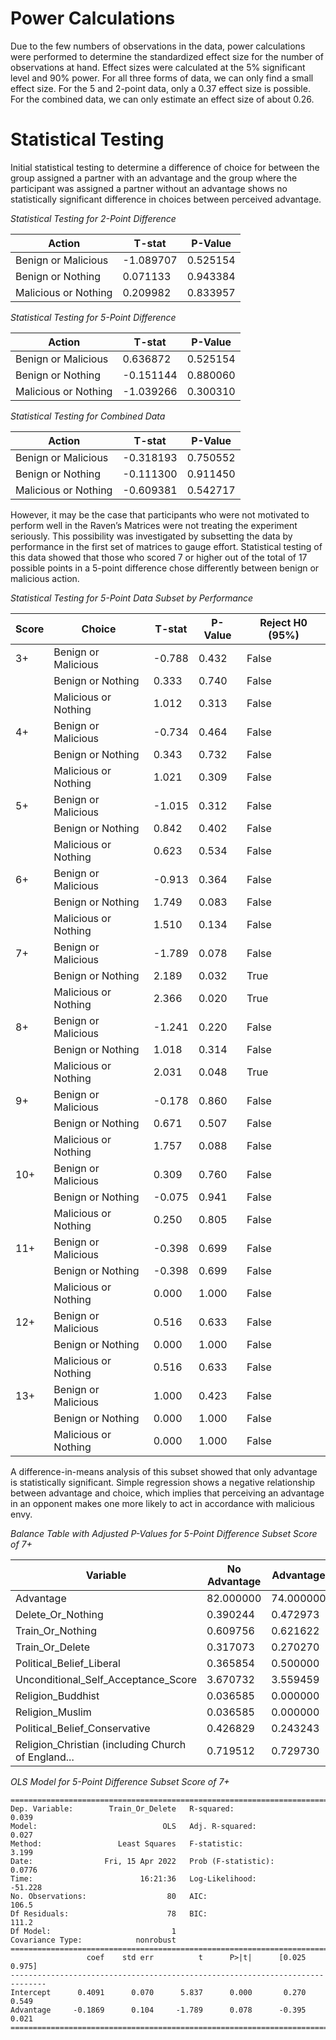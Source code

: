 # Power Calculations
Due to the few numbers of observations in the data, power calculations were performed to determine the standardized effect size for the number of observations at hand. Effect sizes were calculated at the 5% significant level and 90% power. For all three forms of data, we can only find a small effect size. 
For the 5 and 2-point data, only a 0.37 effect size is possible. For the combined data, we can only estimate an effect size of about 0.26.

# Statistical Testing
Initial statistical testing to determine a difference of choice for between the group assigned a partner with an advantage and the group where the participant was assigned a partner without an advantage shows no statistically significant difference in choices between perceived advantage.

*Statistical Testing for 2-Point Difference*

| Action                | T-stat    | P-Value  |
|-----------------------|-----------|----------|
| Benign or Malicious  | -1.089707 | 0.525154 |
| Benign or Nothing     | 0.071133  | 0.943384 |
| Malicious or Nothing  | 0.209982  | 0.833957 |

*Statistical Testing for 5-Point Difference*

| Action                | T-stat    | P-Value  |
|-----------------------|-----------|----------|
| Benign or Malicious  | 0.636872  | 0.525154 |
| Benign or Nothing     | -0.151144 | 0.880060 |
| Malicious or Nothing  | -1.039266 | 0.300310 |

*Statistical Testing for Combined Data*

| Action                | T-stat    | P-Value  |
|-----------------------|-----------|----------|
| Benign or Malicious  | -0.318193 | 0.750552 |
| Benign or Nothing     | -0.111300 | 0.911450 |
| Malicious or Nothing  | -0.609381 | 0.542717 |

However, it may be the case that participants who were not motivated to perform well in the Raven’s Matrices were not treating the experiment seriously. 
This possibility was investigated by subsetting the data by performance in the first set of matrices to gauge effort. 
Statistical testing of this data showed that those who scored 7 or higher out of the total of 17 possible points in a 5-point difference chose differently between benign or malicious action.

*Statistical Testing for 5-Point Data Subset by Performance*

| Score  | Choice               | T-stat | P-Value | Reject H0 (95%) |
|--------|----------------------|--------|---------|-----------------|
| 3+     | Benign or Malicious  | -0.788 | 0.432   | False           |
|        | Benign or Nothing    | 0.333  | 0.740   | False           |
|        | Malicious or Nothing | 1.012  | 0.313   | False           |
| 4+     | Benign or Malicious  | -0.734 | 0.464   | False           |
|        | Benign or Nothing    | 0.343  | 0.732   | False           |
|        | Malicious or Nothing | 1.021  | 0.309   | False           |
| 5+     | Benign or Malicious  | -1.015 | 0.312   | False           |
|        | Benign or Nothing    | 0.842  | 0.402   | False           |
|        | Malicious or Nothing | 0.623  | 0.534   | False           |
| 6+     | Benign or Malicious  | -0.913 | 0.364   | False           |
|        | Benign or Nothing    | 1.749  | 0.083   | False           |
|        | Malicious or Nothing | 1.510  | 0.134   | False           |
| 7+     | Benign or Malicious  | -1.789 | 0.078   | False           |
|        | Benign or Nothing    | 2.189  | 0.032   | True            |
|        | Malicious or Nothing | 2.366  | 0.020   | True            |
| 8+     | Benign or Malicious  | -1.241 | 0.220   | False           |
|        | Benign or Nothing    | 1.018  | 0.314   | False           |
|        | Malicious or Nothing | 2.031  | 0.048   | True            |
| 9+     | Benign or Malicious  | -0.178 | 0.860   | False           |
|        | Benign or Nothing    | 0.671  | 0.507   | False           |
|        | Malicious or Nothing | 1.757  | 0.088   | False           |
| 10+    | Benign or Malicious  | 0.309  | 0.760   | False           |
|        | Benign or Nothing    | -0.075 | 0.941   | False           |
|        | Malicious or Nothing | 0.250  | 0.805   | False           |
| 11+    | Benign or Malicious  | -0.398 | 0.699   | False           |
|        | Benign or Nothing    | -0.398 | 0.699   | False           |
|        | Malicious or Nothing | 0.000  | 1.000   | False           |
| 12+    | Benign or Malicious  | 0.516  | 0.633   | False           |
|        | Benign or Nothing    | 0.000  | 1.000   | False           |
|        | Malicious or Nothing | 0.516  | 0.633   | False           |
| 13+    | Benign or Malicious  | 1.000  | 0.423   | False           |
|        | Benign or Nothing    | 0.000  | 1.000   | False           |
|        | Malicious or Nothing | 0.000  | 1.000   | False           |

A difference-in-means analysis of this subset showed that only advantage is statistically significant. 
Simple regression shows a negative relationship between advantage and choice, which implies that perceiving an advantage in an opponent makes one more likely to act in accordance with malicious envy.

*Balance Table with Adjusted P-Values for 5-Point Difference Subset Score of 7+*

| Variable                                           | No Advantage | Advantage | p-value  | corrected p-value | reject H0 |
|----------------------------------------------------|--------------|-----------|----------|-------------------|-----------|
| Advantage                                          | 82.000000    | 74.000000 | 0.000000 | 0.000000          | True      |
| Delete_Or_Nothing                                  | 0.390244     | 0.472973  | 0.020489 | 0.420030          | False     |
| Train_Or_Nothing                                   | 0.609756     | 0.621622  | 0.031582 | 0.431624          | False     |
| Train_Or_Delete                                    | 0.317073     | 0.270270  | 0.077567 | 0.602084          | False     |
| Political_Belief_Liberal                           | 0.365854     | 0.500000  | 0.088110 | 0.602084          | False     |
| Unconditional_Self_Acceptance_Score                | 3.670732     | 3.559459  | 0.075579 | 0.602084          | False     |
| Religion_Buddhist                                  | 0.036585     | 0.000000  | 0.113068 | 0.662253          | False     |
| Religion_Muslim                                    | 0.036585     | 0.000000  | 0.199884 | 0.682936          | False     |
| Political_Belief_Conservative                      | 0.426829     | 0.243243  | 0.199884 | 0.682936          | False     |
| Religion_Christian (including Church of England... | 0.719512     | 0.729730  | 0.177896 | 0.682936          | False     |

*OLS Model for 5-Point Difference Subset Score of 7+*

```text
==============================================================================
Dep. Variable:        Train_Or_Delete   R-squared:                       0.039
Model:                            OLS   Adj. R-squared:                  0.027
Method:                 Least Squares   F-statistic:                     3.199
Date:                Fri, 15 Apr 2022   Prob (F-statistic):             0.0776
Time:                        16:21:36   Log-Likelihood:                -51.228
No. Observations:                  80   AIC:                             106.5
Df Residuals:                      78   BIC:                             111.2
Df Model:                           1                                         
Covariance Type:            nonrobust                                         
==============================================================================
                 coef    std err          t      P>|t|      [0.025      0.975]
------------------------------------------------------------------------------
Intercept      0.4091      0.070      5.837      0.000       0.270       0.549
Advantage     -0.1869      0.104     -1.789      0.078      -0.395       0.021
==============================================================================
```





